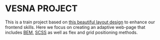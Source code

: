 # VESNA PROJECT

This is a train project based on <a href='https://www.figma.com/file/5qLjm23YfuTE9ieWlP701p/%D1%81%D0%B0%D0%B9%D1%82-VESNA-(Copy)?node-id=0%3A1' target='blank'>this beautiful layout design</a> to enhance our frontend skills. Here we focus on creating an adaptive web-page that includes <a href='https://getbem.com/' target='blank'>BEM</a>, <a href='https://sass-lang.com/' target='blank'>SCSS</a> as well as flex and grid positioning methods.
